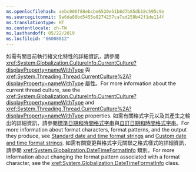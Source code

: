 ```yaml
---
ms.openlocfilehash: aebc006f88ebcbe6520e51b8d7b85db18c595c9e
ms.sourcegitcommit: 9a6da88bd5455e8274257ca7ad259b42f1de114f
ms.translationtype: HT
ms.contentlocale: zh-TW
ms.lasthandoff: 05/22/2019
ms.locfileid: "66008812"
---
```


<span data-ttu-id="04d42-101">如需有關目前執行緒文化特性的詳細資訊，請參閱 <xref:System.Globalization.CultureInfo.CurrentCulture?displayProperty=nameWithType> 與 <xref:System.Threading.Thread.CurrentCulture%2A?displayProperty=nameWithType> 屬性。</span><span class="sxs-lookup"><span data-stu-id="04d42-101">For more information about the current thread culture, see the <xref:System.Globalization.CultureInfo.CurrentCulture?displayProperty=nameWithType> and <xref:System.Threading.Thread.CurrentCulture%2A?displayProperty=nameWithType> properties.</span></span> <span data-ttu-id="04d42-102">如需有關格式字元以及其產生之輸出的詳細資訊，請參閱[標準日期和時間格式字串](~/docs/standard/base-types/standard-date-and-time-format-strings.md)與[自訂日期和時間格式字串](~/docs/standard/base-types/custom-date-and-time-format-strings.md)。</span><span class="sxs-lookup"><span data-stu-id="04d42-102">For more information about format characters, format patterns, and the output they produce, see [Standard date and time format strings](~/docs/standard/base-types/standard-date-and-time-format-strings.md) and [Custom date and time format strings](~/docs/standard/base-types/custom-date-and-time-format-strings.md).</span></span> <span data-ttu-id="04d42-103">如需有關變更與格式字元關聯之格式樣式的詳細資訊，請參閱 <xref:System.Globalization.DateTimeFormatInfo> 類別。</span><span class="sxs-lookup"><span data-stu-id="04d42-103">For more information about changing the format pattern associated with a format character, see the <xref:System.Globalization.DateTimeFormatInfo> class.</span></span>  
